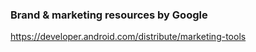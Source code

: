 
### Brand & marketing resources by Google

https://developer.android.com/distribute/marketing-tools

